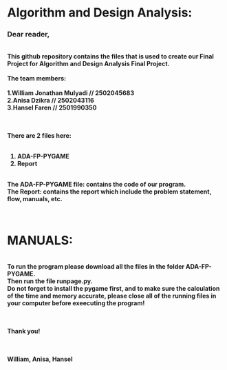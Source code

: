 <b><h1>Algorithm and Design Analysis:</h1></b>
<h3><b>Dear reader,</h3>
<br>
<t>This github repository contains the files that is used to create our Final Project for Algorithm and Design Analysis Final Project.<br><br>
The team members: <br><br>
1.William Jonathan Mulyadi // 2502045683<br>
2.Anisa Dzikra // 2502043116<br>
3.Hansel Faren // 2501990350 <br>

<br><br>
There are 2 files here: <br><br>
1. ADA-FP-PYGAME<br>
2. Report<br><br>

The ADA-FP-PYGAME file: contains the code of our program.<br>
The Report: contains the report which include the problem statement, flow, manuals, etc. <br>

<br>
<h1> MANUALS: </h1> <br>
To run the program please download all the files in the folder ADA-FP-PYGAME.<br> Then run the file <b>runpage.py</b>.<br>Do not forget to install the pygame first, and to make sure the calculation of the time and memory accurate, please close all of the running files in your computer before exeecuting the program!<br>


  
  
<br><br>
Thank you!<br>
<br><br>

William, Anisa, Hansel

